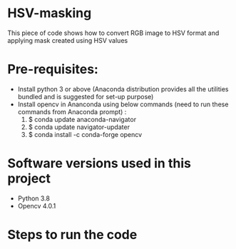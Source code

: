 # HSV-masking
This piece of code shows how to convert RGB image to HSV format and applying mask created using HSV values

# Pre-requisites:
- Install python 3 or above (Anaconda distribution provides all the utilities bundled and is suggested for set-up purpose)
- Install opencv in Ananconda using below commands (need to run these commands from Anaconda prompt) :
     1. $ conda update anaconda-navigator
     2. $ conda update navigator-updater
     3. $ conda install -c conda-forge opencv
     
# Software versions used in this project
 - Python 3.8
 - Opencv 4.0.1
 
 # Steps to run the code
 
 
